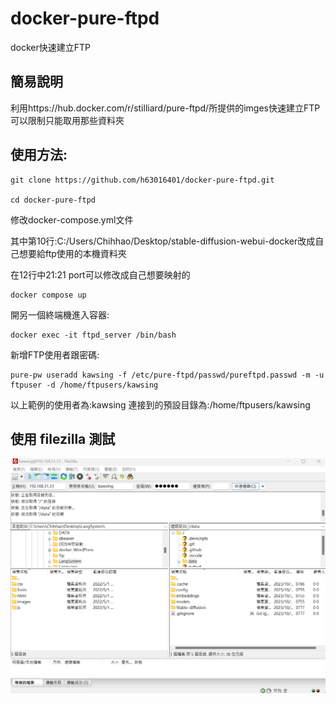 # docker-pure-ftpd
docker快速建立FTP

## 簡易說明

利用https://hub.docker.com/r/stilliard/pure-ftpd/所提供的imges快速建立FTP可以限制只能取用那些資料夾

## 使用方法:

    git clone https://github.com/h63016401/docker-pure-ftpd.git

    cd docker-pure-ftpd

修改docker-compose.yml文件

其中第10行:C:/Users/Chihhao/Desktop/stable-diffusion-webui-docker改成自己想要給ftp使用的本機資料夾

在12行中21:21 port可以修改成自己想要映射的

    docker compose up

開另一個終端機進入容器:

    docker exec -it ftpd_server /bin/bash

新增FTP使用者跟密碼:

    pure-pw useradd kawsing -f /etc/pure-ftpd/passwd/pureftpd.passwd -m -u ftpuser -d /home/ftpusers/kawsing

以上範例的使用者為:kawsing
連接到的預設目錄為:/home/ftpusers/kawsing

## 使用 filezilla 測試

![Alt text](test.png)


